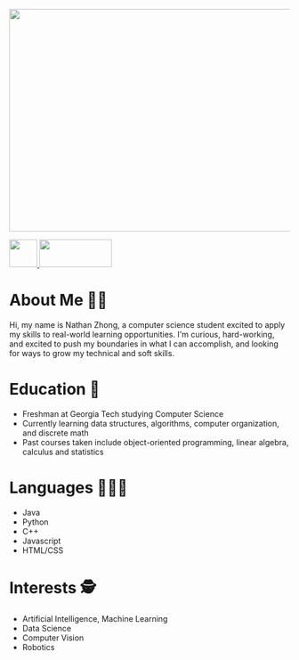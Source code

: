 <p align="left">
          <img width="2000" height="400" src="https://user-images.githubusercontent.com/69808907/132270022-e61a6f19-2397-4ad6-8e1b-82aeb4cb6059.png">
 </p>

<a href = "www.linkedin.com/in/nathan-zhong">
          <img width = 50 height = 50 src = "https://play-lh.googleusercontent.com/kMofEFLjobZy_bCuaiDogzBcUT-dz3BBbOrIEjJ-hqOabjK8ieuevGe6wlTD15QzOqw">
<a href = "https://www.kaggle.com/nzhongahtan">
          <img width = 130 height = 50 src = "https://upload.wikimedia.org/wikipedia/commons/7/7c/Kaggle_logo.png">
          </a>
          
          
# About Me 🙋‍♂️
Hi, my name is Nathan Zhong, a computer science student excited to apply my skills to real-world learning opportunities. I'm curious, hard-working, and excited to push my boundaries in what I can accomplish, and looking for ways to grow my technical and soft skills.

# Education 🏫
- Freshman at Georgia Tech studying Computer Science
- Currently learning data structures, algorithms, computer organization, and discrete math
- Past courses taken include object-oriented programming, linear algebra, calculus and statistics

# Languages 👩🏻‍💻
- Java
- Python
- C++
- Javascript
- HTML/CSS
          
# Interests 🕵️
- Artificial Intelligence, Machine Learning 
- Data Science
- Computer Vision
- Robotics
